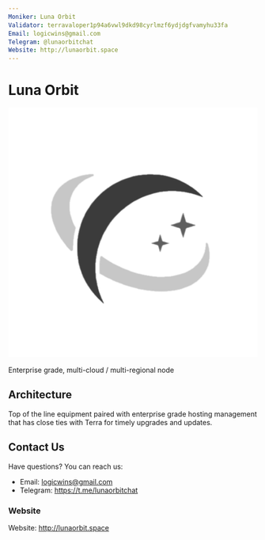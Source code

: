 ```yaml
---
Moniker: Luna Orbit
Validator: terravaloper1p94a6vwl9dkd98cyrlmzf6ydjdgfvamyhu33fa
Email: logicwins@gmail.com
Telegram: @lunaorbitchat
Website: http://lunaorbit.space
---
```


# Luna Orbit

![Luna Orbit](luna-orbit-logo.png)

Enterprise grade, multi-cloud / multi-regional node

## Architecture

Top of the line equipment paired with enterprise grade hosting management that has close ties with Terra for timely upgrades and updates.

## Contact Us

Have questions? You can reach us:

- Email: logicwins@gmail.com
- Telegram: https://t.me/lunaorbitchat

### Website

Website: http://lunaorbit.space